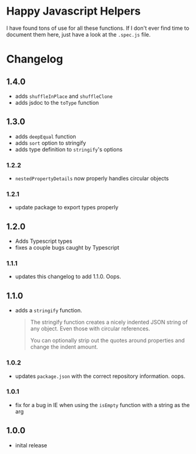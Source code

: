 # Happy Javascript Helpers

I have found tons of use for all these functions. If I don't ever find time to document them here, just have a look at the `.spec.js` file.

# Changelog

## 1.4.0
* adds `shuffleInPlace` and `shuffleClone`
* adds jsdoc to the `toType` function

## 1.3.0
* adds `deepEqual` function
* adds `sort` option to stringify
* adds type definition to `stringify`'s options

### 1.2.2
* `nestedPropertyDetails` now properly handles circular objects

### 1.2.1
* update package to export types properly

## 1.2.0
* Adds Typescript types
* fixes a couple bugs caught by Typescript

### 1.1.1
* updates this changelog to add 1.1.0. Oops.

## 1.1.0
* adds a `stringify` function.
  > The stringify function creates a nicely indented JSON string of any object. Even those with circular references.
  >
  > You can optionally strip out the quotes around properties and change the indent amount.

### 1.0.2
* updates `package.json` with the correct repository information. oops.

### 1.0.1
* fix for a bug in IE when using the `isEmpty` function with a string as the arg

## 1.0.0
* inital release
